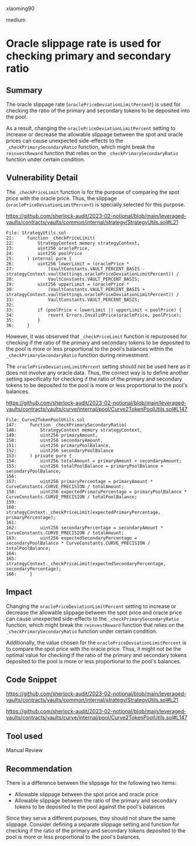 xiaoming90

medium

# Oracle slippage rate is used for checking primary and secondary ratio

## Summary

The oracle slippage rate (`oraclePriceDeviationLimitPercent`) is used for checking the ratio of the primary and secondary tokens to be deposited into the pool. 

As a result, changing the `oraclePriceDeviationLimitPercent` setting to increase or decrease the allowable slippage between the spot and oracle prices can cause unexpected side-effects to the `_checkPrimarySecondaryRatio` function, which might break the `reinvestReward` function that relies on the `_checkPrimarySecondaryRatio` function under certain condition.

## Vulnerability Detail

The `_checkPriceLimit` function is for the purpose of comparing the spot price with the oracle price. Thus, the slippage (`oraclePriceDeviationLimitPercent`) is specially selected for this purpose.

https://github.com/sherlock-audit/2023-02-notional/blob/main/leveraged-vaults/contracts/vaults/common/internal/strategy/StrategyUtils.sol#L21

```solidity
File: StrategyUtils.sol
21:     function _checkPriceLimit(
22:         StrategyContext memory strategyContext,
23:         uint256 oraclePrice,
24:         uint256 poolPrice
25:     ) internal pure {
26:         uint256 lowerLimit = (oraclePrice * 
27:             (VaultConstants.VAULT_PERCENT_BASIS - strategyContext.vaultSettings.oraclePriceDeviationLimitPercent)) / 
28:             VaultConstants.VAULT_PERCENT_BASIS;
29:         uint256 upperLimit = (oraclePrice * 
30:             (VaultConstants.VAULT_PERCENT_BASIS + strategyContext.vaultSettings.oraclePriceDeviationLimitPercent)) / 
31:             VaultConstants.VAULT_PERCENT_BASIS;
32: 
33:         if (poolPrice < lowerLimit || upperLimit < poolPrice) {
34:             revert Errors.InvalidPrice(oraclePrice, poolPrice);
35:         }
36:     }
```

However, it was observed that `_checkPriceLimit` function is repurposed for checking if the ratio of the primary and secondary tokens to be deposited to the pool is more or less proportional to the pool's balances within the `_checkPrimarySecondaryRatio` function during reinvestment. 

The `oraclePriceDeviationLimitPercent` setting should not be used here as it does not involve any oracle data. Thus, the correct way is to define another setting specifically for checking if the ratio of the primary and secondary tokens to be deposited to the pool is more or less proportional to the pool's balances.

https://github.com/sherlock-audit/2023-02-notional/blob/main/leveraged-vaults/contracts/vaults/curve/internal/pool/Curve2TokenPoolUtils.sol#L147

```solidity
File: Curve2TokenPoolUtils.sol
147:     function _checkPrimarySecondaryRatio(
148:         StrategyContext memory strategyContext,
149:         uint256 primaryAmount, 
150:         uint256 secondaryAmount, 
151:         uint256 primaryPoolBalance, 
152:         uint256 secondaryPoolBalance
153:     ) private pure {
154:         uint256 totalAmount = primaryAmount + secondaryAmount;
155:         uint256 totalPoolBalance = primaryPoolBalance + secondaryPoolBalance;
156: 
157:         uint256 primaryPercentage = primaryAmount * CurveConstants.CURVE_PRECISION / totalAmount;        
158:         uint256 expectedPrimaryPercentage = primaryPoolBalance * CurveConstants.CURVE_PRECISION / totalPoolBalance;
159: 
160:         strategyContext._checkPriceLimit(expectedPrimaryPercentage, primaryPercentage);
161: 
162:         uint256 secondaryPercentage = secondaryAmount * CurveConstants.CURVE_PRECISION / totalAmount;
163:         uint256 expectedSecondaryPercentage = secondaryPoolBalance * CurveConstants.CURVE_PRECISION / totalPoolBalance;
164: 
165:         strategyContext._checkPriceLimit(expectedSecondaryPercentage, secondaryPercentage);
166:     }
```

## Impact

Changing the `oraclePriceDeviationLimitPercent` setting to increase or decrease the allowable slippage between the spot price and oracle price can cause unexpected side-effects to the `_checkPrimarySecondaryRatio` function, which might break the `reinvestReward` function that relies on the `_checkPrimarySecondaryRatio` function under certain condition.

Additionally, the value chosen for the `oraclePriceDeviationLimitPercent` is to compare the spot price with the oracle price. Thus, it might not be the optimal value for checking if the ratio of the primary and secondary tokens deposited to the pool is more or less proportional to the pool's balances.

## Code Snippet

https://github.com/sherlock-audit/2023-02-notional/blob/main/leveraged-vaults/contracts/vaults/common/internal/strategy/StrategyUtils.sol#L21

https://github.com/sherlock-audit/2023-02-notional/blob/main/leveraged-vaults/contracts/vaults/curve/internal/pool/Curve2TokenPoolUtils.sol#L147

## Tool used

Manual Review

## Recommendation

There is a difference between the slippage for the following two items:

- Allowable slippage between the spot price and oracle price
- Allowable slippage between the ratio of the primary and secondary tokens to be deposited to the pool against the pool's balances

Since they serve a different purposes, they should not share the same slippage. Consider defining a separate slippage setting and function for checking if the ratio of the primary and secondary tokens deposited to the pool is more or less proportional to the pool's balances.